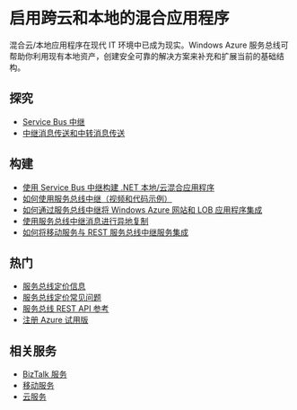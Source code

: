 <properties pageTitle="启用跨云和本地的混合应用程序" metaKeywords="Service Bus, Cloud, Hybrid" description="了解如何构建跨云和本地的混合应用程序。" services="service-bus" documentationCenter=".NET" title="Enable Hybrid Applications Spanning Cloud and Premises" authors="sethm" solutions="" manager="timlt" editor="mattshel" />
<tags
	ms.service="service-bus"
	ms.date="07/02/2015" 
	wacn.date="10/03/2015"/>

# 启用跨云和本地的混合应用程序

混合云/本地应用程序在现代 IT 环境中已成为现实。Windows Azure 服务总线可帮助你利用现有本地资产，创建安全可靠的解决方案来补充和扩展当前的基础结构。


## 探究

- [Service Bus 中继](/zh-cn/documentation/articles/service-bus-dotnet-how-to-use-relay/)
- [中继消息传送和中转消息传送](http://msdn.microsoft.com/zh-cn/library/azure/hh367519.aspx)

## 构建

- [使用 Service Bus 中继构建 .NET 本地/云混合应用程序](/documentation/articles/cloud-services-dotnet-hybrid-app-using-service-bus-relay)
- [如何使用服务总线中继（视频和代码示例）](http://appfabricdemos.codeplex.com/releases/view/67597)
- [如何通过服务总线中继将 Windows Azure 网站和 LOB 应用程序集成](http://code.msdn.microsoft.com/windowsazure/How-to-integrate-a-Windows-f1fedff8) 
- [使用服务总线中继消息进行异地复制](http://code.msdn.microsoft.com/windowsazure/Geo-replication-with-16dbfecd)
- [如何将移动服务与 REST 服务总线中继服务集成](http://blogs.msdn.com/b/paolos/archive/2013/07/09/how-to-integrate-a-mobile-service-with-a-rest-service-bus-relay-service.aspx)
 
## 热门
- [服务总线定价信息](http://azure.microsoft.com/zh-cn/pricing/details/service-bus/)
- [服务总线定价常见问题](http://msdn.microsoft.com/zh-cn/library/windowsazure/Hh667438.aspx)
- [服务总线 REST API 参考](http://msdn.microsoft.com/zh-cn/library/windowsazure/hh780717.aspx)
- [注册 Azure 试用版](/pricing/1rmb-trial)
 
## 相关服务
- [BizTalk 服务](/hoeme/features/biztalk-services/)
- [移动服务](/home/features/mobile-services/)
- [云服务](/home/features/cloud-services/) 

<!---HONumber=71-->